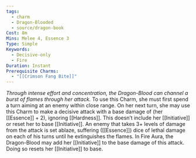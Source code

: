 ```yaml
---
tags:
  - charm
  - Dragon-Blooded
  - source/dragon-book
Cost: 8m
Mins: Melee 4, Essence 3
Type: Simple
Keywords:
  - Decisive-only
  - Fire
Duration: Instant
Prerequisite Charms:
  - "[[Crimson Fang Bite]]"
---
```

*Through intense effort and concentration, the Dragon-Blood can channel a burst of flames through her attack.*
To use this Charm, she must first spend a turn aiming at an enemy within close range. On her next turn, she may use this Charm to make a decisive attack with a base damage of (her [[Essence]] + 2), ignoring [[Hardness]]. This doesn’t include her [[Initiative]] or reset her to base [[Initiative]].
An enemy that takes 3+ levels of damage from the attack is set ablaze, suffering ([[Essence]]) dice of lethal damage on each of his turns until he extinguishes the flames.
In Fire Aura, the Dragon-Blood may add her [[Initiative]] to the base damage of this attack. Doing so resets her [[Initiative]] to base.
